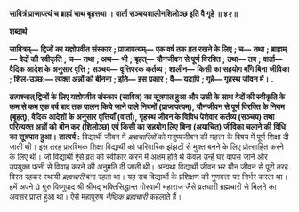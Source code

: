 **सावित्रं प्राजापत्यं च ब्राह्मं चाथ बृहत्तथा ।** **वार्ता सञ्चयशालीनशिलोञ्छ इति वै गृहे ॥ ४२॥** 

**शब्दार्थ** 

**सावित्रम्—** **द्विजों का यज्ञोपवीत संस्कार** **; प्राजापत्यम्—** **एक वर्ष तक व्रत रखने के लिए** **; च—** **तथा** **; ब्राह्मम्—** **वेदों की** **स्वीकृति** **; च—** **तथा** **; अथ—** **भी** **; बृहत्—** **यौनजीवन से पूर्ण विरक्ति** **; तथा—** **तब** **; वार्ता—** **वैदिक आदेश के अनुसार वृत्ति** **;** **सञ्चय—** **वृत्तिपरक कर्तव्य** **; शालीन—** **किसी का सहयोग माँगे बिना जीविका** **; शिल-उञ्छ:—** **त्यक्त अन्नों को बीनना** **; इति—** **इस प्रकार** **; वै—** **यद्यपि** **; गृहे—** **गृहस्थ जीवन में।** **.** 

**तत्पश्चात् द्विजों के लिए यज्ञोपवीत संस्कार (सावित्र) का सूत्रपात हुआ और उसी के साथ** **वेदों की स्वीकृति के कम से कम एक वर्ष बाद तक पालन किये जाने वाले नियमों** **(प्राजापत्यम्), यौनजीवन से पूर्ण विरक्ति के नियम (बृहत्), वैदिक आदेशों के अनुसार** **वृत्तियाँ (वार्ता), गृहस्थ जीवन के विविध पेशेवार कर्तव्य (सञ्चय) तथा परित्यक्त अन्नों को** **बीन कर (शिलोञ्छ) एवं किसी का सहयोग लिए बिना (अयाचित) जीविका चलाने की** **विधि का सूत्रपात हुआ।** **तात्पर्य :** विद्यार्थी जीवन में *ब्रह्मचारियों* को मनुष्यजीवन की महत्ता के विषय में पूर्ण शिक्षा दी जाती थी। इस तरह प्रारश्भिक शिक्षा विद्यार्थी को पारिवारिक झंझटों से मुक्त बनने के लिए प्रोत्साहित करने के लिए थी। जो विद्यार्थी ऐसे व्रत को स्वीकार करने में अक्षम होते थे केवल उन्हें घर वापस जाने और उपयुक्त पत्नी से विवाह करने की अनुमति दी जाती थी। अन्यथा विद्यार्थी जीवन भर यौन जीवन से पूरी तरह विरत रहकर स्थायी *ब्रह्मचारी* बना रहता था। यह सब विद्यार्थी के प्रशिक्षण की गुणवत्ता पर निर्भर करता था। हमें अपने ú गुरु विष्णुपाद श्री श्रीमद् भक्तिसिद्धान्त गोस्वामी महाराज जैसे व्रतधारी ब्रह्मचारी से मिलने का अवसर प्राप्त हुआ था। ऐसे महापुरुष *नैष्ठिक ब्रह्मचारी* कहलाते हैं।  